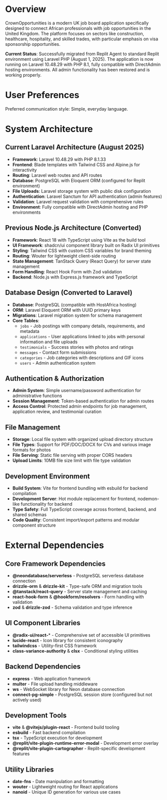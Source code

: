 # Overview

CrownOpportunities is a modern UK job board application specifically designed to connect African professionals with job opportunities in the United Kingdom. The platform focuses on sectors like construction, healthcare, hospitality, and skilled trades, with particular emphasis on visa sponsorship opportunities. 

**Current Status**: Successfully migrated from Replit Agent to standard Replit environment using Laravel PHP (August 1, 2025). The application is now running on Laravel 10.48.29 with PHP 8.1, fully compatible with DirectAdmin hosting environments. All admin functionality has been restored and is working properly.

# User Preferences

Preferred communication style: Simple, everyday language.

# System Architecture

## Current Laravel Architecture (August 2025)
- **Framework**: Laravel 10.48.29 with PHP 8.1.33
- **Frontend**: Blade templates with Tailwind CSS and Alpine.js for interactivity  
- **Routing**: Laravel web routes and API routes
- **Database**: PostgreSQL with Eloquent ORM (configured for Replit environment)
- **File Uploads**: Laravel storage system with public disk configuration
- **Authentication**: Laravel Sanctum for API authentication (admin features)
- **Validation**: Laravel request validation with comprehensive rules
- **Environment**: Fully compatible with DirectAdmin hosting and PHP environments

## Previous Node.js Architecture (Converted)
- **Framework**: React 18 with TypeScript using Vite as the build tool
- **UI Framework**: shadcn/ui component library built on Radix UI primitives
- **Styling**: Tailwind CSS with custom CSS variables for brand theming
- **Routing**: Wouter for lightweight client-side routing
- **State Management**: TanStack Query (React Query) for server state management
- **Form Handling**: React Hook Form with Zod validation
- **Backend**: Node.js with Express.js framework and TypeScript

## Database Design (Converted to Laravel)
- **Database**: PostgreSQL (compatible with HostAfrica hosting)
- **ORM**: Laravel Eloquent ORM with UUID primary keys
- **Migrations**: Laravel migration system for schema management
- **Core Tables**:
  - `jobs` - Job postings with company details, requirements, and metadata
  - `applications` - User applications linked to jobs with personal information and file uploads
  - `testimonials` - Success stories with photos and ratings
  - `messages` - Contact form submissions
  - `categories` - Job categories with descriptions and GIF icons
  - `users` - Admin authentication system

## Authentication & Authorization
- **Admin System**: Simple username/password authentication for administrative functions
- **Session Management**: Token-based authentication for admin routes
- **Access Control**: Protected admin endpoints for job management, application review, and testimonial curation

## File Management
- **Storage**: Local file system with organized upload directory structure
- **File Types**: Support for PDF/DOC/DOCX for CVs and various image formats for photos
- **File Serving**: Static file serving with proper CORS headers
- **Upload Limits**: 10MB file size limit with file type validation

## Development Environment
- **Build System**: Vite for frontend bundling with esbuild for backend compilation
- **Development Server**: Hot module replacement for frontend, nodemon-like functionality for backend
- **Type Safety**: Full TypeScript coverage across frontend, backend, and shared schemas
- **Code Quality**: Consistent import/export patterns and modular component structure

# External Dependencies

## Core Framework Dependencies
- **@neondatabase/serverless** - PostgreSQL serverless database connection
- **drizzle-orm** & **drizzle-kit** - Type-safe ORM and migration tools
- **@tanstack/react-query** - Server state management and caching
- **react-hook-form** & **@hookform/resolvers** - Form handling with validation
- **zod** & **drizzle-zod** - Schema validation and type inference

## UI Component Libraries
- **@radix-ui/react-*** - Comprehensive set of accessible UI primitives
- **lucide-react** - Icon library for consistent iconography
- **tailwindcss** - Utility-first CSS framework
- **class-variance-authority** & **clsx** - Conditional styling utilities

## Backend Dependencies
- **express** - Web application framework
- **multer** - File upload handling middleware
- **ws** - WebSocket library for Neon database connection
- **connect-pg-simple** - PostgreSQL session store (configured but not actively used)

## Development Tools
- **vite** & **@vitejs/plugin-react** - Frontend build tooling
- **esbuild** - Fast backend compilation
- **tsx** - TypeScript execution for development
- **@replit/vite-plugin-runtime-error-modal** - Development error overlay
- **@replit/vite-plugin-cartographer** - Replit-specific development features

## Utility Libraries
- **date-fns** - Date manipulation and formatting
- **wouter** - Lightweight routing for React applications
- **nanoid** - Unique ID generation for various use cases